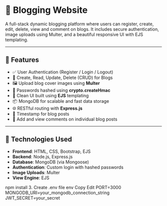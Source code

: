 # 📝 Blogging Website

A full-stack dynamic blogging platform where users can register, create, edit, delete, view and comment on blogs. It includes secure authentication, image uploads using Multer, and a beautiful responsive UI with EJS templating.

---

## 🚀 Features

- ✅ User Authentication (Register / Login / Logout)
- 📝 Create, Read, Update, Delete (CRUD) for Blogs
- 🖼️ Upload blog cover images using **Multer**
- 🔐 Passwords hashed using **crypto.createHmac**
- 📄 Clean UI built using **EJS** templating
- 📦 MongoDB for scalable and fast data storage
- 🌐 RESTful routing with **Express.js**
- 📆 Timestamp for blog posts
- 💬 Add and view comments on individual blog posts

---

## 📂 Technologies Used

- **Frontend**: HTML, CSS, Bootstrap, EJS
- **Backend**: Node.js, Express.js
- **Database**: MongoDB (via Mongoose)
- **Authentication**: Custom login with hashed passwords
- **Image Uploads**: Multer
- **View Engine**: EJS

npm install
3. Create .env file
env
Copy
Edit
PORT=3000
MONGODB_URI=your_mongodb_connection_string
JWT_SECRET=your_secret